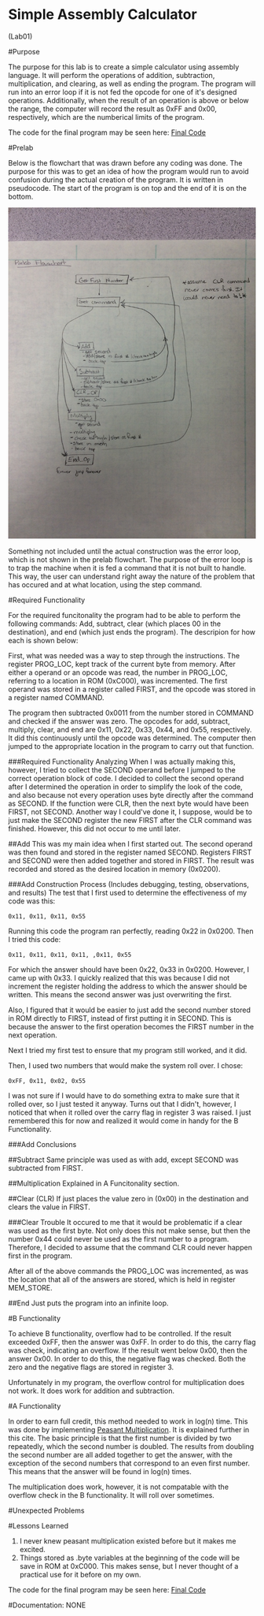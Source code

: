 Simple Assembly Calculator
==========================
(Lab01)

#Purpose

The purpose for this lab is to create a simple calculator using assembly language.  It will perform the operations of addition, subtraction, multiplication, and clearing, as well as ending the program.  The program will run into an error loop if it is not fed the opcode for one of it's designed operations.  Additionally, when the result of an operation is above or below the range, the computer will record the result as 0xFF and 0x00, respectively, which are the numberical limits of the program.  

The code for the final program may be seen here: 
[Final Code](https://raw.githubusercontent.com/JohnTerragnoli/ECE382_Lab01/master/main.asm)


#Prelab

Below is the flowchart that was drawn before any coding was done.  The purpose for this was to get an idea of how the program would run to avoid confusion during the actual creation of the program.  It is written in pseudocode.  The start of the program is on top and the end of it is on the bottom.  

![alt tag](https://raw.githubusercontent.com/JohnTerragnoli/ECE382_Lab01/master/Flowchart.JPG "Flowchart")

Something not included until the actual construction was the error loop, which is not shown in the prelab flowchart.  The purpose of the error loop is to trap the machine when it is fed a command that it is not built to handle.  This way, the user can understand right away the nature of the problem that has occured and at what location, using the step command.  

#Required Functionality

For the required funcitonality the program had to be able to perform the following commands: Add, subtract, clear (which places 00 in the destination), and end (which just ends the program).  The descripion for how each is shown below: 

First, what was needed was a way to step through the instructions.  The register PROG_LOC, kept track of the current byte from memory.  After either a operand or an opcode was read, the number in PROG_LOC, referring to a location in ROM (0xC000), was incremented.  The first operand was stored in a register called FIRST, and the opcode was stored in a register named COMMAND.  

The program then subtracted 0x0011 from the number stored in COMMAND and checked if the answer was zero.  The opcodes for add, subtract, multiply, clear, and end are 0x11, 0x22, 0x33, 0x44, and 0x55, respectively.  It did this continuously until the opcode was determined.  The computer then jumped to the appropriate location in the program to carry out that function.  

###Required Functionality Analyzing
When I was actually making this, however, I tried to collect the SECOND operand before I jumped to the correct operation block of code.  I decided to collect the second operand after I determined the operation in order to simplify the look of the code, and also because not every operation uses byte directly after the command as SECOND.  If the function were CLR, then the next byte would have been FIRST, not SECOND.  Another way I could've done it, I suppose, would be to just make the SECOND register the new FIRST after the CLR command was finished.  However, this did not occur to me until later.  

##Add
This was my main idea when I first started out.  The second operand was then found and stored in the register named SECOND. Registers FIRST and SECOND were then added together and stored in FIRST.  The result was recorded and stored as the desired location in memory (0x0200).

###Add Construction Process
(Includes debugging, testing, observations, and results)
The test that I first used to determine the effectiveness of my code was this: 

```
0x11, 0x11, 0x11, 0x55
```

Running this code the program ran perfectly, reading 0x22 in 0x0200.  Then I tried this code: 

```
0x11, 0x11, 0x11, 0x11, ,0x11, 0x55
```

For which the answer should have been 0x22, 0x33 in 0x0200.  However, I came up with 0x33.  I quickly realized that this was because I did not increment the register holding the address to which the answer should be written.  This means the second answer was just overwriting the first.  

Also, I figured that it would be easier to just add the second number stored in ROM directly to FIRST, instead of first putting it in SECOND.  This is because the answer to the first operation becomes the FIRST number in the next operation.  

Next I tried my first test to ensure that my program still worked, and it did. 

Then, I used two numbers that would make the system roll over.  I chose: 

```
0xFF, 0x11, 0x02, 0x55
```

I was not sure if I would have to do something extra to make sure that it rolled over, so I just tested it anyway.  Turns out that I didn't, however, I noticed that when it rolled over the carry flag in register 3 was raised.  I just remembered this for now and realized it would come in handy for the B Functionality.  

###Add Conclusions





##Subtract
Same principle was used as with add, except SECOND was subtracted from FIRST. 

##Multiplication
Explained in A Funcitonality section.  


##Clear (CLR)
If just places the value zero in (0x00) in the destination and clears the value in FIRST. 

###Clear Trouble
It occured to me that it would be problematic if a clear was used as the first byte.  Not only does this not make sense, but then the number 0x44 could never be used as the first number to a program.  Therefore, I decided to assume that the command CLR could never happen first in the program.  

After all of the above commands the PROG_LOC was incremented, as was the location that all of the answers are stored, which is held in register MEM_STORE.  

##End
Just puts the program into an infinite loop.  





#B Functionality

To achieve B functionality, overflow had to be controlled. If the result exceeded 0xFF, then the answer was 0xFF.  In order to do this, the carry flag was check, indicating an overflow.  If the result went below 0x00, then the answer 0x00.  In order to do this, the negative flag was checked.  Both the zero and the negative flags are stored in register 3.  

Unfortunately in my program, the overflow control for multiplication does not work.  It does work for addition and subtraction.  

#A Functionality

In order to earn full credit, this method needed to work in log(n) time.  This was done by implementing [Peasant Multiplication](http://www.cut-the-knot.org/Curriculum/Algebra/PeasantMultiplication.shtml). It is explained further in this cite.  The basic principle is that the first number is divided by two repeatedly, which the second number is doubled.  The results from doubling the second number are all added together to get the answer, with the exception of the second numbers that correspond to an even first number.  This means that the answer will be found in log(n) times.  

The multiplication does work, however, it is not compatable with the overflow check in the B functionality.  It will roll over sometimes. 

#Unexpected Problems


#Lessons Learned 

1. I never knew peasant multiplication existed before but it makes me excited.  
2. Things stored as .byte variables at the beginning of the code will be save in ROM at 0xC000.  This makes sense, but I never thought of a practical use for it before on my own.  

The code for the final program may be seen here: 
[Final Code](https://raw.githubusercontent.com/JohnTerragnoli/ECE382_Lab01/master/main.asm)


#Documentation: 
NONE
